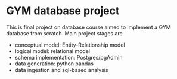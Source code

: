 # GYM database project
This is final project on database course aimed to implement a GYM database from scratch. 
Main project stages are 
* conceptual model: Entity-Relationship model
* logical model: relational model
* schema implementation: Postgres/pgAdmin
* data generation: python pandas
* data ingestion and sql-based analysis
